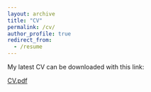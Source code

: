 ```yaml
---
layout: archive
title: "CV"
permalink: /cv/
author_profile: true
redirect_from:
  - /resume
---
```

My latest CV can be downloaded with this link:

[CV.pdf](https://zzbright1998.github.io/files/CV.pdf)

